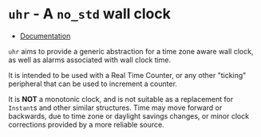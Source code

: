 # `uhr` - A `no_std` wall clock

* [Documentation](https://docs.rs/uhr)

`uhr` aims to provide a generic abstraction for a time zone aware wall clock, as well as alarms associated with wall clock time.

It is intended to be used with a Real Time Counter, or any other "ticking" peripheral that can be used to increment a counter.

It is **NOT** a monotonic clock, and is not suitable as a replacement for `Instant`s and other similar structures. Time may move forward or backwards, due to time zone or daylight savings changes, or minor clock corrections provided by a more reliable source.

